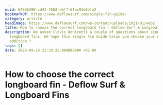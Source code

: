 ```yaml
---
uuid: 6403b290-cd43-4062-abf7-6fbc93d8bfa2
bookmarkOf: https://www.deflowsurf.com/single-fin-guide/
category: article
headImage: https://www.deflowsurf.com/wp-content/uploads/2021/01/web2.jpg
title: How to choose the correct longboard fin - Deflow Surf & Longboard Fins
description: We asked Clovis Donizetti a couple of questions about single fins and
  longboard fins. We hope this Single Fin Guide helps you choose your next quiver
  addition ?
tags: []
date: 2022-09-26 22:30:22.060088000 +02:00
---
```

# How to choose the correct longboard fin - Deflow Surf & Longboard Fins

